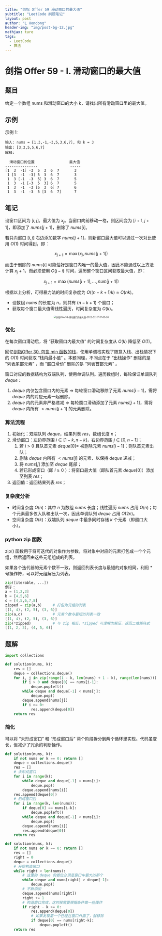 ```yaml
---
title: "剑指 Offer 59 滑动窗口的最大值"
subtitle: "LeetCode 刷题笔记"
layout: post
author: "L Hondong"
header-img: "img/post-bg-12.jpg"
mathjax: ture
tags:
  - LeetCode
  - 算法
---
```


# 剑指 Offer 59 - I. 滑动窗口的最大值

## 题目

给定一个数组 nums 和滑动窗口的大小 k，请找出所有滑动窗口里的最大值。

## 示例

示例 1:

```
输入: nums = [1,3,-1,-3,5,3,6,7], 和 k = 3
输出: [3,3,5,5,6,7] 
解释: 

  滑动窗口的位置                最大值
---------------               -----
[1  3  -1] -3  5  3  6  7       3
 1 [3  -1  -3] 5  3  6  7       3
 1  3 [-1  -3  5] 3  6  7       5
 1  3  -1 [-3  5  3] 6  7       5
 1  3  -1  -3 [5  3  6] 7       6
 1  3  -1  -3  5 [3  6  7]      7
```

## 笔记

设窗口区间为 $[i,j]$，最大值为 $x_j$。当窗口向前移动一格，则区间变为 $[i+1,j+1]$，即添加了 $nums[j+1]$，删除了 $nums[i]$。

若只向窗口 $[i,j]$ 右边添加数字 $nums[j+1]$，则新窗口最大值可以通过一次对比使用 $O(1)$ 时间得到，即：

$$
x_{j+1}=\max(x_j,nums[j+1])
$$

而由于删除的 $nums[i]$ 可能恰好是窗口内唯一的最大值，因此不能通过以上方法计算 $x_j+1$，而必须使用 $O(j−i)$ 时间，遍历整个窗口区间获取最大值，即：

$$
x_{j+1}=\max(nums[i+1],\dots,num[j+1])
$$

根据以上分析，可得暴力法的时间复杂度为 $O((n−k+1)k)≈O(nk)$。

- 设数组 $nums$ 的长度为 $n$，则共有 $(n−k+1)$ 个窗口；
- 获取每个窗口最大值需线性遍历，时间复杂度为 $O(k)$。

<div align=center><img src="https://lhondong-pic.oss-cn-shenzhen.aliyuncs.com/img/assets/剑指Offer59-滑动窗口的最大值-2022-02-17-17-00-20.png" alt="剑指Offer59-滑动窗口的最大值-2022-02-17-17-00-20" style="zoom:50%;" /></div>

### 优化

在每次窗口滑动后，将 “获取窗口内最大值” 的时间复杂度从 $O(k)$ 降低至 $O(1)$。

回忆[剑指Offer 30. 包含 min 函数的栈](https://leetcode-cn.com/problems/bao-han-minhan-shu-de-zhan-lcof/solution/mian-shi-ti-30-bao-han-minhan-shu-de-zhan-fu-zhu-z/)，使用单调栈实现了随意入栈、出栈情况下的 $O(1)$ 时间获取 “栈内最小值” 。本题同理，不同点在于 “出栈操作” 删除的是 “列表尾部元素” ，而 “窗口滑动” 删除的是 “列表首部元素” 。

窗口对应的数据结构为双端队列，使用单调队列。遍历数组时，每轮保证单调队列 $deque$：

1. $deque$ 内仅包含窗口内的元素 ⇒ 每轮窗口滑动移除了元素 $nums[i−1]$，需将 $deque$ 内的对应元素一起删除。
2. $deque$ 内的元素非严格递减 ⇒ 每轮窗口滑动添加了元素 $nums[j+1]$，需将 $deque$ 内所有 $<nums[j+1]$ 的元素删除。

### 算法流程

1. 初始化：双端队列 $deque$，结果列表 $res$，数组长度 $n$；
2. 滑动窗口：左边界范围 $i\in[1−k,n−k]$，右边界范围 $j\in[0,n−1]$；
   1. 若 $i>0$ 且队首元素 $deque[0] =$ 被删除元素 $nums[i−1]$：则队首元素出队；
   2. 删除 $deque$ 内所有 $<nums[j]$ 的元素，以保持 $deque$ 递减；
   3. 将 $nums[j]$ 添加至 $deque$ 尾部；
   4. 若已形成窗口（即 $i\geq 0$ ）：将窗口最大值（即队首元素 $deque[0]$）添加至列表 $res$；
3. 返回值：返回结果列表 $res$；

### 复杂度分析

- 时间复杂度 $O(n)$：其中 $n$ 为数组 $nums$ 长度；线性遍历 $nums$ 占用 $O(n)$；每个元素最多仅入队和出队一次，因此单调队列 $deque$ 占用 $O(2n)$。
- 空间复杂度 $O(k)$：双端队列 $deque$ 中最多同时存储 $k$ 个元素（即窗口大小）。

### python zip 函数

zip() 函数用于将可迭代的对象作为参数，将对象中对应的元素打包成一个个元组，然后返回由这些元组组成的列表。

如果各个迭代器的元素个数不一致，则返回列表长度与最短的对象相同，利用 * 号操作符，可以将元组解压为列表。

```python
zip([iterable, ...])
例子：
a = [1,2,3]
b = [4,5,6]
c = [4,5,6,7,8]
zipped = zip(a,b)     # 打包为元组的列表
[(1, 4), (2, 5), (3, 6)]
zip(a,c)              # 元素个数与最短的列表一致
[(1, 4), (2, 5), (3, 6)]
zip(*zipped)          # 与 zip 相反，*zipped 可理解为解压，返回二维矩阵式
[(1, 2, 3), (4, 5, 6)]
```

## 题解

```python
import collections

def solution(nums, k):
    res = []
    deque = collections.deque()
    for i, j in zip(range(1 - k, len(nums) + 1 - k), range(len(nums))):
        if i > 0 and deque[0] == nums[i-1]:
            deque.popleft()
        while deque and deque[-1] < nums[j]:
            deque.pop()
        deque.append(nums[j])
        if i >= 0:
            res.append(deque[0])
    return res
```

### 简化

可以将 “未形成窗口” 和 “形成窗口后” 两个阶段拆分到两个循环里实现。代码虽变长，但减少了冗余的判断操作。

```python
def solution(nums, k):
    if not nums or k == 0: return []
    deque = collections.deque()
    res = []
    # 未形成窗口
    for i in range(k):
        while deque and deque[-1] < nums[i]:
            deque.pop()
        deque.append(nums[i])
    res.append(deque[0])
    # 形成窗口后
    for i in range(k, len(nums)):
        if deque[0] == nums[i-k]:
            deque.popleft()
        while deque and deque[-1] < nums[i]:
            deque.pop()
        deque.append(nums[i])
        res.append(deque[0])
    return res
```

```python
def solution(nums, k):
    if not nums or k == 0: return []
    res = []
    right = 0
    deque = collections.deque()
    # 开始构造窗口
    while right < len(nums):
        # 这里的 deque 的首位必须是窗口中最大的那个
        while deque and nums[right] > deque[-1]:
            deque.pop()
        # 不断添加
        deque.append(nums[right])
        right += 1
        # 构造窗口完成，这时候需要根据条件做一些操作
        if right - k >= 0:
            res.append(deque[0])
            # 如果发现第一个已经在窗口外面了，就移除
            if deque[0] == nums[right-k]:
                deque.popleft()
    return res
```